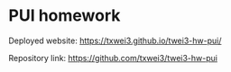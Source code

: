 # PUI homework

Deployed website: https://txwei3.github.io/twei3-hw-pui/

Repository link: https://github.com/txwei3/twei3-hw-pui
